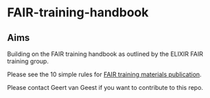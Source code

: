 # FAIR-training-handbook


## Aims

Building on the FAIR training handbook as outlined by the ELIXIR FAIR training group.

Please see the 10 simple rules for [FAIR training materials publication](https://journals.plos.org/ploscompbiol/article?id=10.1371/journal.pcbi.1007854). 

Please contact Geert van Geest if you want to contribute to this repo.

